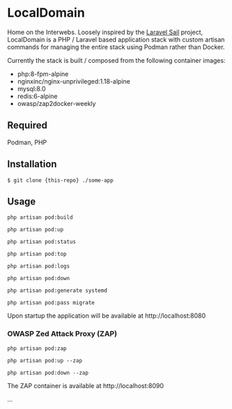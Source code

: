 # LocalDomain
Home on the Interwebs. Loosely inspired by the [Laravel Sail](https://laravel.com/docs/8.x/sail) project, LocalDomain is a PHP / Laravel based application stack with custom artisan commands for managing the entire stack using Podman rather than Docker.

Currently the stack is built / composed from the following container images:

- php:8-fpm-alpine
- nginxinc/nginx-unprivileged:1.18-alpine
- mysql:8.0
- redis:6-alpine
- owasp/zap2docker-weekly

## Required

Podman, PHP

## Installation
`$ git clone {this-repo} ./some-app`

## Usage

`php artisan pod:build`

`php artisan pod:up`

`php artisan pod:status`

`php artisan pod:top`

`php artisan pod:logs`

`php artisan pod:down`

`php artisan pod:generate systemd `

`php artisan pod:pass migrate`


Upon startup the application will be available at http://localhost:8080

### OWASP Zed Attack Proxy (ZAP)

`php artisan pod:zap`

`php artisan pod:up --zap`

`php artisan pod:down --zap`

The ZAP container is available at http://localhost:8090


...
